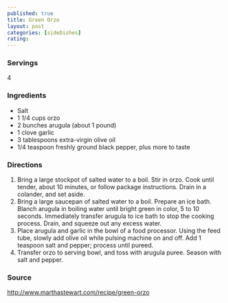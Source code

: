 ```yaml
---
published: true
title: Green Orzo
layout: post
categories: [sideDishes]
rating: 
---
```

### Servings
4

### Ingredients
- Salt
- 1 1/4 cups orzo
- 2 bunches arugula (about 1 pound)
- 1 clove garlic
- 3 tablespoons extra-virgin olive oil
- 1/4 teaspoon freshly ground black pepper, plus more to taste


### Directions
1. Bring a large stockpot of salted water to a boil. Stir in orzo. Cook until tender, about 10 minutes, or follow package instructions. Drain in a colander, and set aside.
2. Bring a large saucepan of salted water to a boil. Prepare an ice bath. Blanch arugula in boiling water until bright green in color, 5 to 10 seconds. Immediately transfer arugula to ice bath to stop the cooking process. Drain, and squeeze out any excess water.
3. Place arugula and garlic in the bowl of a food processor. Using the feed tube, slowly add olive oil while pulsing machine on and off. Add 1 teaspoon salt and pepper; process until pureed.
4. Transfer orzo to serving bowl, and toss with arugula puree. Season with salt and pepper.

### Source
<a href="http://www.marthastewart.com/recipe/green-orzo" target="new">http://www.marthastewart.com/recipe/green-orzo</a>
